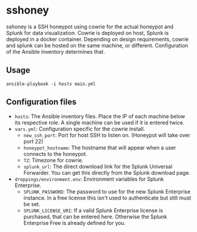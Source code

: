# sshoney
sshoney is a SSH honeypot using cowrie for the actual honeypot and Splunk for data visualization. Cowrie is deployed on host, Splunk is deployed in a docker container. Depending on design requirements, cowrie and splunk can be hosted on the same machine, or different. Configuration of the Ansible inventory determines that.

## Usage
`ansible-playbook -i hosts main.yml`

## Configuration files
 - `hosts`: The Ansible inventory files. Place the IP of each machine below its respective role. A single machine can be used if it is entered twice.
 - `vars.yml`: Configuration specific for the cowrie install.
   - `new_ssh_port`: Port for host SSH to listen on. (Honeypot will take over port 22)
   - `honeypot_hostname`: The hostname that will appear when a user connects to the honeypot.
   - `TZ`: Timezone for cowrie.
   - `splunk_url`: The direct download link for the Splunk Universal Forwarder. You can get this directly from the Splunk download page.
- `droppings/environment.env`: Environment variables for Splunk Enterprise.
  - `SPLUNK_PASSWORD`: The password to use for the new Splunk Enterprise instance. In a free license this isn't used to authenticate but still must be set.
  - `SPLUNK_LICENSE_URI`: If a valid Splunk Enterprise license is purchased, that can be entered here. Otherwise the Splunk Enterprise Free is already defined for you.